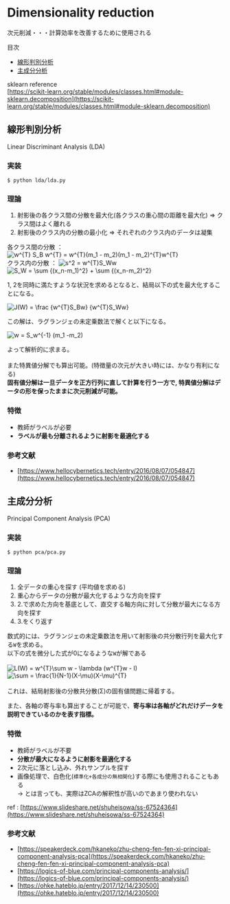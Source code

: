 # Dimensionality reduction

次元削減・・・計算効率を改善するために使用される

目次

* [線形判別分析](#線形判別分析)
* [主成分分析](#主成分分析)

sklearn reference  
[https://scikit-learn.org/stable/modules/classes.html#module-sklearn.decomposition](https://scikit-learn.org/stable/modules/classes.html#module-sklearn.decomposition)

## 線形判別分析
Linear Discriminant Analysis (LDA)

### 実装
```
$ python lda/lda.py
```

### 理論

1. 射影後の各クラス間の分散を最大化(各クラスの重心間の距離を最大化) => クラス間はよく離れる
2. 射影後のクラス内の分散の最小化 => それぞれのクラス内のデータは凝集

各クラス間の分散 ： <img src="https://latex.codecogs.com/svg.latex?w^{T}&space;S_B&space;w^{T}&space;=&space;w^{T}(m_1&space;-&space;m_2)(m_1&space;-&space;m_2)^{T}w^{T}" title="w^{T} S_B w^{T} = w^{T}(m_1 - m_2)(m_1 - m_2)^{T}w^{T}" />  
クラス内の分散 ： <img src="https://latex.codecogs.com/svg.latex?s^2&space;=&space;w^{T}S_Ww" title="s^2 = w^{T}S_Ww" /> <img src="https://latex.codecogs.com/svg.latex?S_W&space;=&space;\sum&space;{(x_n-m_1)^2}&space;&plus;&space;\sum&space;{(x_n-m_2)^2}" title="S_W = \sum {(x_n-m_1)^2} + \sum {(x_n-m_2)^2}" />   

1, 2を同時に満たすような状況を求めるとなると、結局以下の式を最大化することになる。

<img src="https://latex.codecogs.com/svg.latex?J(W)&space;=&space;\frac&space;{w^{T}S_Bw}&space;{w^{T}S_Ww}" title="J(W) = \frac {w^{T}S_Bw} {w^{T}S_Ww}" />

この解は、ラグランジェの未定乗数法で解くと以下になる。

<img src="https://latex.codecogs.com/svg.latex?w&space;=&space;S_w^{-1}&space;(m_1&space;-m_2)" title="w = S_w^{-1} (m_1 -m_2)" />

よって解析的に求まる。  
<br />
また特異値分解でも算出可能。(特徴量の次元が大きい時には、かなり有利になる)  
**固有値分解は一旦データを正方行列に直して計算を行う一方で, 特異値分解はデータの形を保ったままに次元削減が可能。**

### 特徴

* 教師がラベルが必要
* **ラベルが最も分離されるように射影を最適化する**

### 参考文献
* [https://www.hellocybernetics.tech/entry/2016/08/07/054847](https://www.hellocybernetics.tech/entry/2016/08/07/054847)

## 主成分分析
Principal Component Analysis (PCA)

### 実装
```
$ python pca/pca.py
```

### 理論

1. 全データの重心を探す (平均値を求める)
2. 重心からデータの分散が最大化するような方向を探す
3. 2.で求めた方向を基底として、直交する軸方向に対して分散が最大になる方向を探す
4. 3.をくり返す

数式的には、ラグランジェの未定乗数法を用いて射影後の共分散行列を最大化する`W`を求める。  
以下の式を微分した式が0になるような`W`が解である  
<br />
<img src="https://latex.codecogs.com/svg.latex?L(W)&space;=&space;w^{T}\sum&space;w&space;-&space;\lambda&space;(w^{T}w&space;-&space;I)" title="L(W) = w^{T}\sum w - \lambda (w^{T}w - I)" /><br />
<img src="https://latex.codecogs.com/svg.latex?\sum&space;=&space;\frac{1}{N-1}(X-\mu)(X-\mu)^{T}" title="\sum = \frac{1}{N-1}(X-\mu)(X-\mu)^{T}" /><br />
<br />
これは、結局射影後の分散共分散(Σ)の固有値問題に帰着する。

また、各軸の寄与率も算出することが可能で、**寄与率は各軸がどれだけデータを説明できているのかを表す指標。**

### 特徴
* 教師がラベルが不要
* **分散が最大になるように射影を最適化する**
* 2次元に落とし込み、外れサンプルを探す
* 画像処理で、白色化(`標準化+各成分の無相関化`)する際にも使用されることもある  
→ とは言っても、実際はZCAの解釈性が高いのであまり使われない

ref : [https://www.slideshare.net/shuheisowa/ss-67524364](https://www.slideshare.net/shuheisowa/ss-67524364)


### 参考文献
* [https://speakerdeck.com/hkaneko/zhu-cheng-fen-fen-xi-principal-component-analysis-pca](https://speakerdeck.com/hkaneko/zhu-cheng-fen-fen-xi-principal-component-analysis-pca)
* [https://logics-of-blue.com/principal-components-analysis/](https://logics-of-blue.com/principal-components-analysis/)
* [https://ohke.hateblo.jp/entry/2017/12/14/230500](https://ohke.hateblo.jp/entry/2017/12/14/230500)
